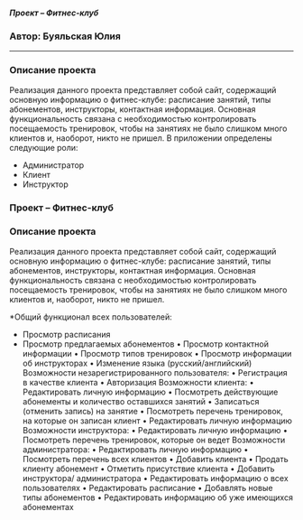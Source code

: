 ##### Проект – Фитнес-клуб
### Автор: Буяльская Юлия
---
### Описание проекта

 Реализация данного проекта представляет собой сайт, содержащий основную информацию о фитнес-клубе: расписание занятий, типы абонементов, инструкторы, контактная информация. Основная функциональность связана с необходимостью контролировать посещаемость тренировок, чтобы на занятиях не было слишком много клиентов и, наоборот, никто не пришел.
  В приложении определены следующие роли: 
  * Администратор
  * Клиент
  * Инструктор 

### Проект – Фитнес-клуб
  
### Описание проекта 

Реализация данного проекта представляет собой сайт, содержащий основную информацию о фитнес-клубе: расписание занятий, типы абонементов, инструкторы, контактная информация. Основная функциональность связана с необходимостью контролировать посещаемость тренировок, чтобы на занятиях не было слишком много клиентов и, наоборот, никто не пришел.

*Общий функционал всех пользователей:
*	Просмотр расписания
*	Просмотр предлагаемых абонементов
•	Просмотр контактной информации
•	Просмотр типов тренировок
•	Просмотр информации об инструкторах
•	Изменение языка (русский/английский)
Возможности незарегистрированного пользователя:
•	Регистрация в качестве клиента
•	Авторизация
Возможности клиента:
•	Редактировать личную информацию 
•	Посмотреть действующие абонементы и количество оставшихся занятий
•	Записаться (отменить запись) на занятие
•	Посмотреть перечень тренировок, на которые он записан клиент
•	Редактировать личную информацию
Возможности инструктора:
•	Редактировать личную информацию
•	Посмотреть перечень тренировок, которые он ведет
Возможности администратора:
•	Редактировать личную информацию
•	Посмотреть перечень всех клиентов
•	Добавить клиента
•	Продать клиенту абонемент
•	Отметить присутствие клиента
•	Добавить инструктора/ администратора
•	Редактировать информацию о всех пользователях
•	Редактировать расписание
•	Добавлять новые типы абонементов
•	Редактировать информацию об уже имеющихся абонементах

